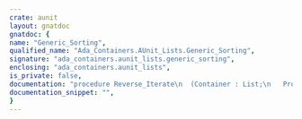 ```yaml
---
crate: aunit
layout: gnatdoc
gnatdoc: {
name: "Generic_Sorting",
qualified_name: "Ada_Containers.AUnit_Lists.Generic_Sorting",
signature: "ada_containers.aunit_lists.generic_sorting",
enclosing: "ada_containers.aunit_lists",
is_private: false,
documentation: "procedure Reverse_Iterate\n  (Container : List;\n   Process   : not null access procedure (Position : Cursor));\n\n@formal \"<\"",
documentation_snippet: "",
}
---
```

